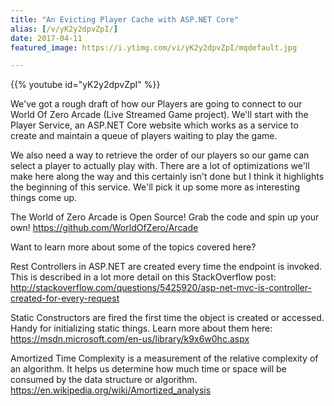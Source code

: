 ```yaml
---
title: "An Evicting Player Cache with ASP.NET Core"
alias: [/v/yK2y2dpvZpI/]
date: 2017-04-11
featured_image: https://i.ytimg.com/vi/yK2y2dpvZpI/mqdefault.jpg

---
```


{{% youtube id="yK2y2dpvZpI" %}}

We've got a rough draft of how our Players are going to connect to our World Of Zero Arcade (Live Streamed Game project). We'll start with the Player Service, an ASP.NET Core website which works as a service to create and maintain a queue of players waiting to play the game.

We also need a way to retrieve the order of our players so our game can select a player to actually play with. There are a lot of optimizations we'll make here along the way and this certainly isn't done but I think it highlights the beginning of this service. We'll pick it up some more as interesting things come up.

The World of Zero Arcade is Open Source! Grab the code and spin up your own! https://github.com/WorldOfZero/Arcade

Want to learn more about some of the topics covered here?

Rest Controllers in ASP.NET are created every time the endpoint is invoked. This is described in a lot more detail on this StackOverflow post: http://stackoverflow.com/questions/5425920/asp-net-mvc-is-controller-created-for-every-request

Static Constructors are fired the first time the object is created or accessed. Handy for initializing static things. Learn more about them here: https://msdn.microsoft.com/en-us/library/k9x6w0hc.aspx

Amortized Time Complexity is a measurement of the relative complexity of an algorithm. It helps us determine how much time or space will be consumed by the data structure or algorithm. https://en.wikipedia.org/wiki/Amortized_analysis